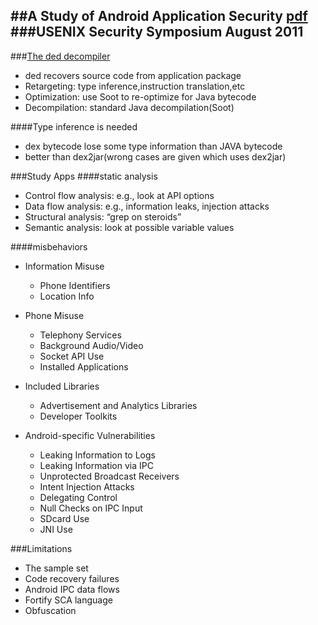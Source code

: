 ##A Study of Android Application Security [pdf](http://www.enck.org/pubs/NAS-TR-0144-2011.pdf)
###USENIX Security Symposium August 2011
---
###[The ded decompiler](http://siis.cse.psu.edu/ded)
* ded recovers source code from application package* Retargeting: type inference,instruction translation,etc* Optimization: use Soot to re-optimize for Java bytecode 
* Decompilation: standard Java decompilation(Soot)

####Type inference is needed
- dex bytecode lose some type information than JAVA bytecode
- better than dex2jar(wrong cases are given which uses dex2jar)

###Study Apps
####static analysis
* Control flow analysis: e.g., look at API options* Data flow analysis:e.g., information leaks, injection attacks* Structural analysis: “grep on steroids”* Semantic analysis:look at possible variable values
####misbehaviors
* Information Misuse
	* Phone Identifiers
	* Location Info


* Phone Misuse	* Telephony Services
	* Background Audio/Video
	* Socket API Use
	* Installed Applications
	
	* Included Libraries	* Advertisement and Analytics Libraries
	* Developer Toolkits	* Android-specific Vulnerabilities	* Leaking Information to Logs	* Leaking Information via IPC	* Unprotected Broadcast Receivers	* Intent Injection Attacks	* Delegating Control	* Null Checks on IPC Input	* SDcard Use	* JNI Use
###Limitations* The sample set* Code recovery failures * Android IPC data flows * Fortify SCA language * Obfuscation